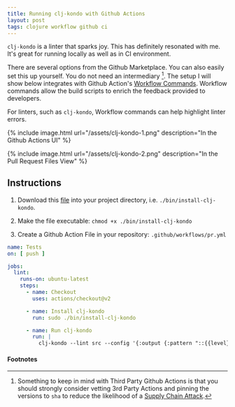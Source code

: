 ```yaml
---
title: Running clj-kondo with Github Actions
layout: post
tags: clojure workflow github ci
---
```


`clj-kondo` is a linter that sparks joy. This has definitely resonated with me.
It's great for running locally as well as in CI environment.

There are several options from the Github Marketplace. You can also easily set
this up yourself. You do not need an intermediary [^1]. The setup I will show
below integrates with Github Action's [Workflow Commands]. Workflow commands
allow the build scripts to enrich the feedback provided to developers.

[Workflow Commands]: (https://help.github.com/en/actions/reference/workflow-commands-for-github-actions#about-workflow-commands).

For linters, such as `clj-kondo`, Workflow commands can help highlight linter errors.

{% include image.html url="/assets/clj-kondo-1.png" description="In the Github Actions UI" %}

{% include image.html url="/assets/clj-kondo-2.png" description="In the Pull Request Files View" %}

## Instructions

1. Download this [file](https://raw.githubusercontent.com/borkdude/clj-kondo/master/script/install-clj-kondo) into your project directory, i.e. `./bin/install-clj-kondo`.

2. Make the file executable: `chmod +x ./bin/install-clj-kondo`

3. Create a Github Action File in your repository: `.github/workflows/pr.yml` 

``` yaml
name: Tests
on: [ push ]

jobs:
  lint:
    runs-on: ubuntu-latest
    steps:
      - name: Checkout
        uses: actions/checkout@v2

      - name: Install clj-kondo
        run: sudo ./bin/install-clj-kondo

      - name: Run clj-kondo
        run: |
          clj-kondo --lint src --config '{:output {:pattern "::{{level}} file={{filename}},line={{row}},col={{col}}::{{message}}"}}'
```

#### Footnotes

[^1]: Something to keep in mind with Third Party Github Actions is that you
    should strongly consider vetting 3rd Party Actions and pinning the versions
    to `sha` to reduce the likelihood of a [Supply Chain Attack].

[Supply Chain Attack]: https://en.wikipedia.org/wiki/Supply_chain_attack
